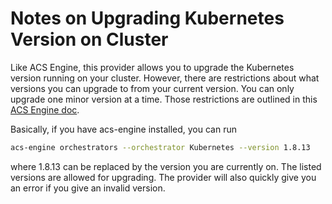 # Notes on Upgrading Kubernetes Version on Cluster

Like ACS Engine, this provider allows you to upgrade the Kubernetes version running on your cluster. However, there are restrictions about what versions you can upgrade to from your current version. You can only upgrade one minor version at a time. Those restrictions are outlined in this [ACS Engine doc](https://github.com/Azure/acs-engine/tree/master/examples/k8s-upgrade).

Basically, if you have acs-engine installed, you can run
```bash
acs-engine orchestrators --orchestrator Kubernetes --version 1.8.13
```

where 1.8.13 can be replaced by the version you are currently on. The listed versions are allowed for upgrading. The provider will also quickly give you an error if you give an invalid version.